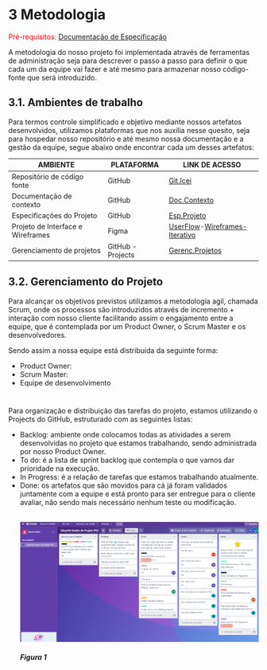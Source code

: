 
# 3 Metodologia

<span style="color:red">Pré-requisitos: <a href="2-Especificação do Projeto.md"> Documentação de Especificação</a></span>

<p>A metodologia do nosso projeto foi implementada através de ferramentas de administração seja para descrever o passo a passo para definir o que cada um da equipe vai fazer e até mesmo para armazenar nosso código-fonte que será introduzido.</p>

## 3.1. Ambientes de trabalho

<p>Para termos controle simplificado e objetivo mediante nossos artefatos desenvolvidos, utilizamos plataformas que nos auxilia nesse quesito, seja para hospedar nosso repositório e até mesmo nossa documentação e a gestão da equipe, segue abaixo onde encontrar cada um desses artefatos:</p>


| AMBIENTE                          | PLATAFORMA        | LINK DE ACESSO |
| ----------------------------------|-------------------|----------------|
| Repositório de código fonte       | GitHub            | [Git.Icei](https://github.com/ICEI-PUC-Minas-PMV-ADS/pmv-ads-2023-1-e2-proj-int-t4-g3-stayfit)
| Documentação de contexto          | GitHub            | [Doc.Contexto](https://github.com/ICEI-PUC-Minas-PMV-ADS/pmv-ads-2023-1-e2-proj-int-t4-g3-stayfit/blob/main/docs/01-Documenta%C3%A7%C3%A3o%20de%20Contexto.md)
| Especificações do Projeto         | GitHub            | [Esp.Projeto](https://github.com/ICEI-PUC-Minas-PMV-ADS/pmv-ads-2023-1-e2-proj-int-t4-g3-stayfit/blob/main/docs/02-Especifica%C3%A7%C3%A3o%20do%20Projeto.md)
| Projeto de Interface e Wireframes | Figma             | [UserFlow](https://www.figma.com/file/bVtZWbFrOazzYkKon3pfYU/User-Flow?node-id=0%3A1)-[Wireframes-Iterativo](https://www.figma.com/file/C3rO7ZKhziujxrIGvQmqiV/Final?node-id=0%3A1806)
| Gerenciamento de projetos         | GitHub - Projects | [Gerenc.Projetos](https://github.com/orgs/ICEI-PUC-Minas-PMV-ADS/projects/133/views/1)

## 3.2. Gerenciamento do Projeto

<p>Para alcançar os objetivos previstos utilizamos a metodologia agil, chamada Scrum, onde os processos são introduzidos através de incremento + interação com nosso cliente facilitando assim o engajamento entre a equipe, que é contemplada por um Product Owner, o Scrum Master e os desenvolvedores.

Sendo assim a nossa equipe está distribuida da seguinte forma:</p>
<ul>
  <li>Product Owner: </li>
  <li>Scrum Master: </li>
  <li>Equipe de desenvolvimento</li>


 </ul>
 
 #
 
 <p>Para organização e distribuição das tarefas do projeto, estamos utilizando o Projects do GitHub, estruturado com as seguintes listas:</p>
 <ul>
  <li>Backlog: ambiente onde colocamos todas as atividades a serem desenvolvidas no projeto que estamos trabalhando, sendo administrada por nosso Product Owner.</>
  <li>To do: é a lista de sprint backlog que contempla o que vamos dar prioridade na execução.</li>
  <li>In Progress: é a relação de tarefas que estamos trabalhando atualmente.</li>
  <li>Done: os artefatos que são movidos para cá já foram validados juntamente com a equipe e está pronto para ser entregue para o cliente avaliar, não sendo mais necessário nenhum teste ou modificação.</li>

<br/> 

<p align="center"> 
  <img src="img/backlog1.PNG" width="800">
</p>
 
##### _Figura 1_

<br/>


